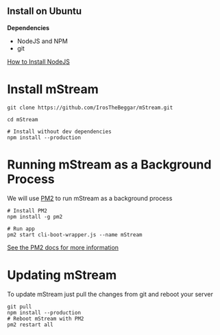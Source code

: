 ## Install on Ubuntu

**Dependencies**

* NodeJS and NPM
* git

[How to Install NodeJS](https://nodejs.org/en/download/package-manager/)

# Install mStream

```shell
git clone https://github.com/IrosTheBeggar/mStream.git

cd mStream

# Install without dev dependencies
npm install --production
```

# Running mStream as a Background Process

We will use [PM2](https://pm2.keymetrics.io/) to run mStream as a background process

```shell
# Install PM2
npm install -g pm2

# Run app
pm2 start cli-boot-wrapper.js --name mStream
```

[See the PM2 docs for more information](https://pm2.keymetrics.io/docs/usage/quick-start/)

# Updating mStream

To update mStream just pull the changes from git and reboot your server

```shell
git pull
npm install --production
# Reboot mStream with PM2
pm2 restart all
```
